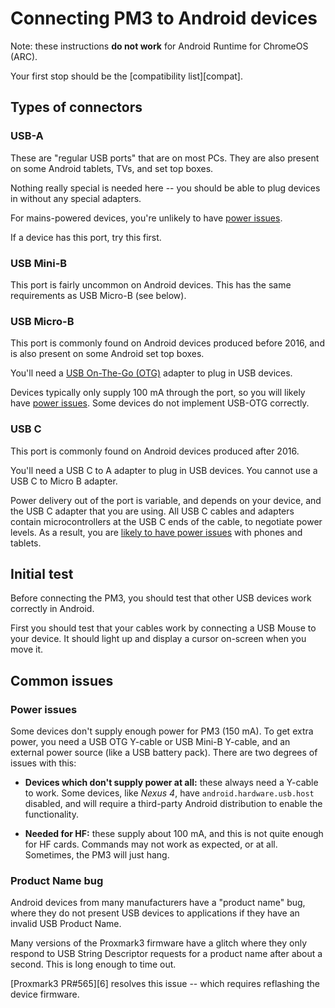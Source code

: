 # Connecting PM3 to Android devices

Note: these instructions **do not work** for Android Runtime for ChromeOS (ARC).

Your first stop should be the [compatibility list][compat].

## Types of connectors

### USB-A

These are "regular USB ports" that are on most PCs. They are also present on some Android tablets,
TVs, and set top boxes.

Nothing really special is needed here -- you should be able to plug devices in without any special
adapters.

For mains-powered devices, you're unlikely to have [power issues](#power-issues).

If a device has this port, try this first.

### USB Mini-B

This port is fairly uncommon on Android devices.  This has the same requirements as USB Micro-B (see
below).

### USB Micro-B

This port is commonly found on Android devices produced before 2016, and is also present on some
Android set top boxes.

You'll need a [USB On-The-Go (OTG)][usb-otg] adapter to plug in USB devices.

Devices typically only supply 100 mA through the port, so you will likely have [power
issues](#power-issues).  Some devices do not implement USB-OTG correctly.

[usb-otg]: https://en.wikipedia.org/wiki/USB_On-The-Go

### USB C

This port is commonly found on Android devices produced after 2016.

You'll need a USB C to A adapter to plug in USB devices.  You cannot use a USB C to Micro B adapter.

Power delivery out of the port is variable, and depends on your device, and the USB C adapter that
you are using.  All USB C cables and adapters contain microcontrollers at the USB C ends of the
cable, to negotiate power levels.  As a result, you are [likely to have power issues](#power-issues)
with phones and tablets.

## Initial test

Before connecting the PM3, you should test that other USB devices work correctly in Android.

First you should test that your cables work by connecting a USB Mouse to your device.  It should
light up and display a cursor on-screen when you move it.

## Common issues

### Power issues

Some devices don't supply enough power for PM3 (150 mA). To get extra power, you need a USB OTG
Y-cable or USB Mini-B Y-cable, and an external power source (like a USB battery pack).  There are
two degrees of issues with this:

* **Devices which don't supply power at all:** these always need a Y-cable to work. Some devices,
  like _Nexus 4_, have `android.hardware.usb.host` disabled, and will require a third-party Android
  distribution to enable the functionality.

* **Needed for HF:** these supply about 100 mA, and this is not quite enough for HF cards. Commands
  may not work as expected, or at all.  Sometimes, the PM3 will just hang.

### Product Name bug

Android devices from many manufacturers have a "product name" bug, where they do not present USB
devices to applications if they have an invalid USB Product Name.

Many versions of the Proxmark3 firmware have a glitch where they only respond to USB String
Descriptor requests for a product name after about a second.  This is long enough to time out.

[Proxmark3 PR#565][6] resolves this issue -- which requires reflashing the device firmware.

